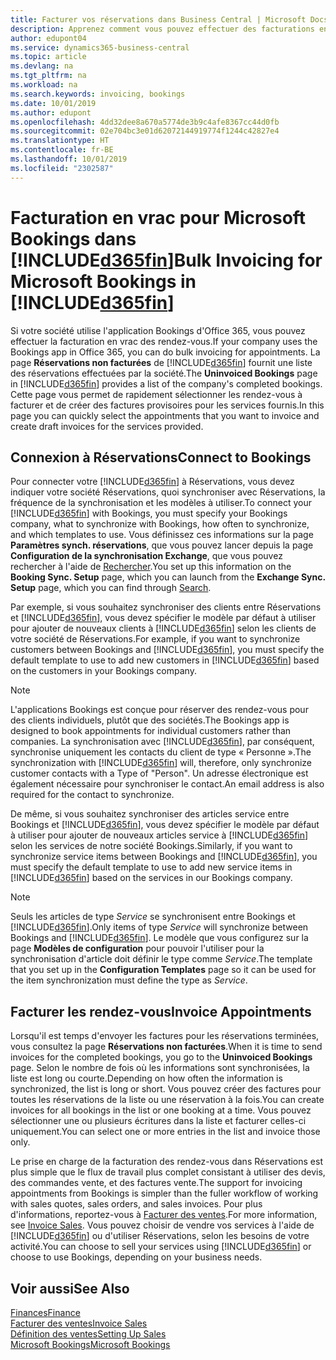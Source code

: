 ```yaml
---
title: Facturer vos réservations dans Business Central | Microsoft Docs
description: Apprenez comment vous pouvez effectuer des facturations en vrac à partir de Microsoft Bookings dans Business Central.
author: edupont04
ms.service: dynamics365-business-central
ms.topic: article
ms.devlang: na
ms.tgt_pltfrm: na
ms.workload: na
ms.search.keywords: invoicing, bookings
ms.date: 10/01/2019
ms.author: edupont
ms.openlocfilehash: 4dd32dee8a670a5774de3b9c4afe8367cc44d0fb
ms.sourcegitcommit: 02e704bc3e01d62072144919774f1244c42827e4
ms.translationtype: HT
ms.contentlocale: fr-BE
ms.lasthandoff: 10/01/2019
ms.locfileid: "2302587"
---
```

# <a name="bulk-invoicing-for-microsoft-bookings-in-included365finincludesd365fin_mdmd"></a><span data-ttu-id="b6792-103">Facturation en vrac pour Microsoft Bookings dans [!INCLUDE[d365fin](includes/d365fin_md.md)]</span><span class="sxs-lookup"><span data-stu-id="b6792-103">Bulk Invoicing for Microsoft Bookings in [!INCLUDE[d365fin](includes/d365fin_md.md)]</span></span>
<span data-ttu-id="b6792-104">Si votre société utilise l'application Bookings d'Office 365, vous pouvez effectuer la facturation en vrac des rendez-vous.</span><span class="sxs-lookup"><span data-stu-id="b6792-104">If your company uses the Bookings app in Office 365, you can do bulk invoicing for appointments.</span></span> <span data-ttu-id="b6792-105">La page **Réservations non facturées** de [!INCLUDE[d365fin](includes/d365fin_md.md)] fournit une liste des réservations effectuées par la société.</span><span class="sxs-lookup"><span data-stu-id="b6792-105">The **Uninvoiced Bookings** page in [!INCLUDE[d365fin](includes/d365fin_md.md)] provides a list of the company's completed bookings.</span></span> <span data-ttu-id="b6792-106">Cette page vous permet de rapidement sélectionner les rendez-vous à facturer et de créer des factures provisoires pour les services fournis.</span><span class="sxs-lookup"><span data-stu-id="b6792-106">In this page you can quickly select the appointments that you want to invoice and create draft invoices for the services provided.</span></span>  

## <a name="connect-to-bookings"></a><span data-ttu-id="b6792-107">Connexion à Réservations</span><span class="sxs-lookup"><span data-stu-id="b6792-107">Connect to Bookings</span></span>
<span data-ttu-id="b6792-108">Pour connecter votre [!INCLUDE[d365fin](includes/d365fin_md.md)] à Réservations, vous devez indiquer votre société Réservations, quoi synchroniser avec Réservations, la fréquence de la synchronisation et les modèles à utiliser.</span><span class="sxs-lookup"><span data-stu-id="b6792-108">To connect your [!INCLUDE[d365fin](includes/d365fin_md.md)] with Bookings, you must specify your Bookings company, what to synchronize with Bookings, how often to synchronize, and which templates to use.</span></span> <span data-ttu-id="b6792-109">Vous définissez ces informations sur la page **Paramètres synch. réservations**, que vous pouvez lancer depuis la page **Configuration de la synchronisation Exchange**, que vous pouvez rechercher à l'aide de [Rechercher](ui-search.md).</span><span class="sxs-lookup"><span data-stu-id="b6792-109">You set up this information on the **Booking Sync. Setup** page, which you can launch from the **Exchange Sync. Setup** page, which you can find through [Search](ui-search.md).</span></span>  

<span data-ttu-id="b6792-110">Par exemple, si vous souhaitez synchroniser des clients entre Réservations et [!INCLUDE[d365fin](includes/d365fin_md.md)], vous devez spécifier le modèle par défaut à utiliser pour ajouter de nouveaux clients à [!INCLUDE[d365fin](includes/d365fin_md.md)] selon les clients de votre société de Réservations.</span><span class="sxs-lookup"><span data-stu-id="b6792-110">For example, if you want to synchronize customers between Bookings and [!INCLUDE[d365fin](includes/d365fin_md.md)], you must specify the default template to use to add new customers in [!INCLUDE[d365fin](includes/d365fin_md.md)] based on the customers in your Bookings company.</span></span>  

> [!NOTE]
> <span data-ttu-id="b6792-111">L'applications Bookings est conçue pour réserver des rendez-vous pour des clients individuels, plutôt que des sociétés.</span><span class="sxs-lookup"><span data-stu-id="b6792-111">The Bookings app is designed to book appointments for individual customers rather than companies.</span></span> <span data-ttu-id="b6792-112">La synchronisation avec [!INCLUDE[d365fin](includes/d365fin_md.md)], par conséquent, synchronise uniquement les contacts du client de type « Personne ».</span><span class="sxs-lookup"><span data-stu-id="b6792-112">The synchronization with [!INCLUDE[d365fin](includes/d365fin_md.md)] will, therefore, only synchronize customer contacts with a Type of "Person".</span></span> <span data-ttu-id="b6792-113">Un adresse électronique est également nécessaire pour synchroniser le contact.</span><span class="sxs-lookup"><span data-stu-id="b6792-113">An email address is also required for the contact to synchronize.</span></span>  

<span data-ttu-id="b6792-114">De même, si vous souhaitez synchroniser des articles service entre Bookings et [!INCLUDE[d365fin](includes/d365fin_md.md)], vous devez spécifier le modèle par défaut à utiliser pour ajouter de nouveaux articles service à [!INCLUDE[d365fin](includes/d365fin_md.md)] selon les services de notre société Bookings.</span><span class="sxs-lookup"><span data-stu-id="b6792-114">Similarly, if you want to synchronize service items between Bookings and [!INCLUDE[d365fin](includes/d365fin_md.md)], you must specify the default template to use to add new service items in [!INCLUDE[d365fin](includes/d365fin_md.md)] based on the services in our Bookings company.</span></span>  

> [!NOTE]
> <span data-ttu-id="b6792-115">Seuls les articles de type *Service* se synchronisent entre Bookings et [!INCLUDE[d365fin](includes/d365fin_md.md)].</span><span class="sxs-lookup"><span data-stu-id="b6792-115">Only items of type *Service* will synchronize between Bookings and [!INCLUDE[d365fin](includes/d365fin_md.md)].</span></span> <span data-ttu-id="b6792-116">Le modèle que vous configurez sur la page **Modèles de configuration** pour pouvoir l'utiliser pour la synchronisation d'article doit définir le type comme *Service*.</span><span class="sxs-lookup"><span data-stu-id="b6792-116">The template that you set up in the **Configuration Templates** page so it can be used for the item synchronization must define the type as *Service*.</span></span>

## <a name="invoice-appointments"></a><span data-ttu-id="b6792-117">Facturer les rendez-vous</span><span class="sxs-lookup"><span data-stu-id="b6792-117">Invoice Appointments</span></span>
<span data-ttu-id="b6792-118">Lorsqu'il est temps d'envoyer les factures pour les réservations terminées, vous consultez la page **Réservations non facturées**.</span><span class="sxs-lookup"><span data-stu-id="b6792-118">When it is time to send invoices for the completed bookings, you go to the **Uninvoiced Bookings** page.</span></span> <span data-ttu-id="b6792-119">Selon le nombre de fois où les informations sont synchronisées, la liste est long ou courte.</span><span class="sxs-lookup"><span data-stu-id="b6792-119">Depending on how often the information is synchronized, the list is long or short.</span></span> <span data-ttu-id="b6792-120">Vous pouvez créer des factures pour toutes les réservations de la liste ou une réservation à la fois.</span><span class="sxs-lookup"><span data-stu-id="b6792-120">You can create invoices for all bookings in the list or one booking at a time.</span></span> <span data-ttu-id="b6792-121">Vous pouvez sélectionner une ou plusieurs écritures dans la liste et facturer celles-ci uniquement.</span><span class="sxs-lookup"><span data-stu-id="b6792-121">You can select one or more entries in the list and invoice those only.</span></span>  

<span data-ttu-id="b6792-122">Le prise en charge de la facturation des rendez-vous dans Réservations est plus simple que le flux de travail plus complet consistant à utiliser des devis, des commandes vente, et des factures vente.</span><span class="sxs-lookup"><span data-stu-id="b6792-122">The support for invoicing appointments from Bookings is simpler than the fuller workflow of working with sales quotes, sales orders, and sales invoices.</span></span> <span data-ttu-id="b6792-123">Pour plus d'informations, reportez-vous à [Facturer des ventes](sales-how-invoice-sales.md).</span><span class="sxs-lookup"><span data-stu-id="b6792-123">For more information, see [Invoice Sales](sales-how-invoice-sales.md).</span></span> <span data-ttu-id="b6792-124">Vous pouvez choisir de vendre vos services à l'aide de [!INCLUDE[d365fin](includes/d365fin_md.md)] ou d'utiliser Réservations, selon les besoins de votre activité.</span><span class="sxs-lookup"><span data-stu-id="b6792-124">You can choose to sell your services using [!INCLUDE[d365fin](includes/d365fin_md.md)] or choose to use Bookings, depending on your business needs.</span></span>  

## <a name="see-also"></a><span data-ttu-id="b6792-125">Voir aussi</span><span class="sxs-lookup"><span data-stu-id="b6792-125">See Also</span></span>
[<span data-ttu-id="b6792-126">Finances</span><span class="sxs-lookup"><span data-stu-id="b6792-126">Finance</span></span>](finance.md)  
[<span data-ttu-id="b6792-127">Facturer des ventes</span><span class="sxs-lookup"><span data-stu-id="b6792-127">Invoice Sales</span></span>](sales-how-invoice-sales.md)  
[<span data-ttu-id="b6792-128">Définition des ventes</span><span class="sxs-lookup"><span data-stu-id="b6792-128">Setting Up Sales</span></span>](sales-setup-sales.md)  
[<span data-ttu-id="b6792-129">Microsoft Bookings</span><span class="sxs-lookup"><span data-stu-id="b6792-129">Microsoft Bookings</span></span>](https://products.office.com/en-us/business/scheduling-and-booking-app)  
